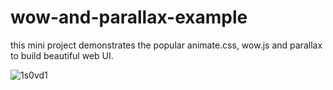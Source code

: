 # wow-and-parallax-example
this mini project demonstrates the popular animate.css, wow.js and parallax to build beautiful web UI.

![1s0vd1](https://user-images.githubusercontent.com/29299901/27877408-574ca372-616f-11e7-9a29-d444c80c98f7.gif)
